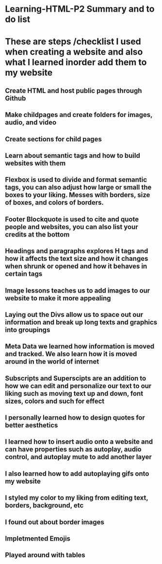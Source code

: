 # Learning-HTML-P2 Summary and to do list
# These are steps /checklist I used  when creating a website and also what I learned inorder add them to my website
## Create HTML and host public pages through Github
## Make childpages and create folders for images, audio, and video
## Create sections for child pages
## Learn about semantic tags and how to build websites with them
## Flexbox is used to divide and format semantic tags, you can also adjust how large or small the boxes to your liking. Messes with borders, size of boxes, and colors of borders.
## Footer Blockquote is used to cite and quote people and websites, you can also list your credits at the bottom
## Headings and paragraphs explores H tags and how it affects the text size and how it changes when shrunk or opened and how it behaves in certain tags
## Image lessons teaches us to add images to our website to make it more appealing
## Laying out the Divs allow us to space out our information and break up long texts and graphics into groupings
## Meta Data we learned how information is moved and tracked. We also learn how it is moved around in the world of internet
## Subscripts and Superscipts are an addition to how we can edit and personalize our text to our liking such as moving text up and down, font sizes, colors and such for effect

## I personally learned how to design quotes for better aesthetics 
## I learned how to insert audio onto a website and can have properties such as autoplay, audio control, and autoplay mute to add another layer
## I also learned how to add autoplaying gifs onto my website
## I styled my color to my liking from editing text, borders, background, etc
## I found out about border images
## Impletmented Emojis
## Played around with tables 
